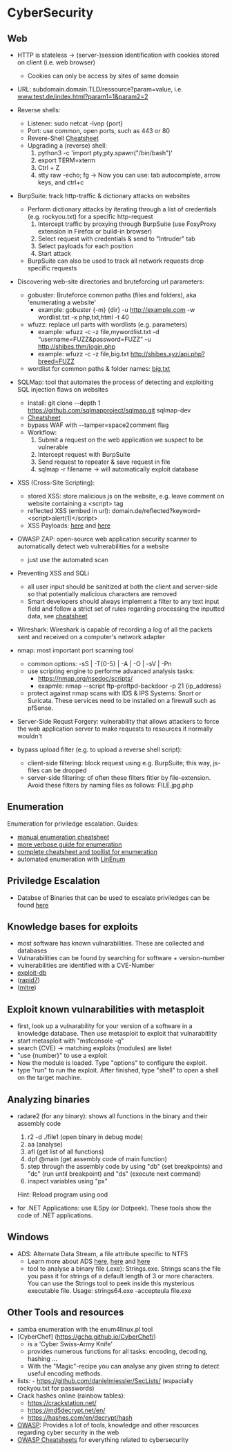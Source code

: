 # CyberSecurity

## Web
- HTTP is stateless &rarr; (server-)session identification with cookies stored on client (i.e. web browser)
    - Cookies can only be access by sites of same domain
- URL: subdomain.domain.TLD/ressource?param=value, i.e. www.test.de/index.html?param1=1&param2=2
- Reverse shells:
    - Listener: sudo netcat -lvnp {port}
    - Port: use common, open ports, such as 443 or 80
    - Revere-Shell [Cheatsheet](https://github.com/swisskyrepo/PayloadsAllTheThings/blob/master/Methodology%20and%20Resources/Reverse%20Shell%20Cheatsheet.md#bash-tcp)
    - Upgrading a (reverse) shell:
        1. python3 -c 'import pty;pty.spawn("/bin/bash")'
        2. export TERM=xterm
        3. Ctrl + Z
        4. stty raw -echo; fg
        &rarr; Now you can use: tab autocomplete, arrow keys, and ctrl+c

- BurpSuite: track http-traffic & dictionary attacks on websites
    - Perform dictionary attacks by iterating through a list of credentials (e.g. rockyou.txt) for a specific http-request
        1. Intercept traffic by proxying through BurpSuite (use FoxyProxy extension in Firefox or build-in browser)
        2. Select request with credentials & send to "Intruder" tab
        3. Select payloads for each position
        4. Start attack
    - BurpSuite can also be used to track all network requests drop specific requests
- Discovering web-site directories and bruteforcing url parameters:
    - gobuster: Bruteforce common paths (files and folders), aka 'enumerating a website'
        - example: gobuster {-m} {dir} -u http://example.com -w wordlist.txt -x php,txt,html -t 40
    - wfuzz: replace url parts with wordlists (e.g. parameters)
        - example: wfuzz -c -z file,mywordlist.txt -d “username=FUZZ&password=FUZZ” -u http://shibes.thm/login.php
        - example: wfuzz -c -z file,big.txt http://shibes.xyz/api.php?breed=FUZZ
    - wordlist for common paths & folder names: [big.txt](https://github.com/danielmiessler/SecLists/blob/master/Discovery/Web-Content/big.txt)
- SQLMap: tool that automates the process of detecting and exploiting SQL injection flaws on websites
    - Install: git clone --depth 1 <https://github.com/sqlmapproject/sqlmap.git> sqlmap-dev
    - [Cheatsheet](https://www.security-sleuth.com/sleuth-blog/2017/1/3/sqlmap-cheat-sheet)
    - bypass WAF with --tamper=space2comment flag
    - Workflow:
        1. Submit a request on the web application we suspect to be vulnerable
        2. Intercept request with BurpSuite
        3. Send request to repeater & save request in file
        4. sqlmap -r filename &rarr; will automatically exploit database
- XSS (Cross-Site Scripting):
    - stored XSS: store malicious js on the website, e.g. leave comment on website containing a \<script> tag 
    - reflected XSS (embed in url): domain.de/reflected?keyword=\<script>alert(1)\</script>
    - XSS Payloads: [here](https://github.com/swisskyrepo/PayloadsAllTheThings/tree/master/XSS%20Injection) and [here](https://github.com/payloadbox/xss-payload-list)
- OWASP ZAP: open-source web application security scanner to automatically detect web vulnerabilities for a website
    - just use the automated scan
- Preventing XSS and SQLi
    -  all user input should be sanitized at both the client and server-side so that potentially malicious characters are removed
    - Smart developers should always implement a filter to any text input field and follow a strict set of rules regarding processing the inputted data, see [cheatsheet](https://github.com/OWASP/CheatSheetSeries/blob/master/cheatsheets/Input_Validation_Cheat_Sheet.md)
- Wireshark: Wireshark is capable of recording a log of all the packets sent and received on a computer's network adapter
- nmap: most important port scanning tool
    - common options: -sS | -T{0-5} | -A | -O | -sV | -Pn
    - use scripting engine to performe advanced analysis tasks:
        - https://nmap.org/nsedoc/scripts/
        - exapmle: nmap --script ftp-proftpd-backdoor -p 21 {ip_address}
    - protect against nmap scans with IDS & IPS Systems: Snort or Suricata. These services need to be installed on a firewall such as pfSense.
- Server-Side Requst Forgery: vulnerability that allows attackers to force the web application server to make requests to resources it normally wouldn't
- bypass upload filter (e.g. to upload a reverse shell script):
    - client-side filtering: block request using e.g. BurpSuite; this way, js-files can be dropped
    - server-side filtering: of often these filters fitler by file-extension. Avoid these filters by naming files as follows: FILE.jpg.php

## Enumeration
Enumeration for priviledge escalation. Guides:
- [manual enumeration cheatsheet](https://blog.g0tmi1k.com/2011/08/basic-linux-privilege-escalation)
- [more verbose guide for enumeration](https://payatu.com/guide-linux-privilege-escalation)
- [complete cheatsheet and toollist for enumeration](https://github.com/swisskyrepo/PayloadsAllTheThings/blob/master/Methodology%20and%20Resources/Linux%20-%20Privilege%20Escalation.md#tools)
- automated enumeration with [LinEnum](https://raw.githubusercontent.com/rebootuser/LinEnum/master/LinEnum.sh)

## Priviledge Escalation
- Databse of Binaries that can be used to escalate priviledges can be found [here](https://gtfobins.github.io/)

## Knowledge bases for exploits
- most software has known vulnarabilities. These are collected and databases
- Vulnarabilities can be found by searching for software + version-number
- vulnerabilities are identified with a CVE-Number
- [exploit-db](https://www.exploit-db.com/)
- ([rapid7](https://www.rapid7.com/))
- ([mitre](https://cve.mitre.org/cve/))

## Exploit known vulnarabilities with metasploit
- first, look up a vulnarability for your version of a software in a knowledge database. Then use metasploit to exploit that vulnarabitlity
- start metasploit with "msfconsole -q"
- search {CVE} &rarr; matching exploits (modules) are listet
- "use {number}" to use a exploit
- Now the module is loaded. Type "options" to configure the exploit.
- type "run" to run the exploit. After finished, type "shell" to open a shell on the target machine.

## Analyzing binaries
- radare2 (for any binary): shows all functions in the binary and their assembly code
    1. r2 -d ./file1 (open binary in debug mode)
    2. aa (analyse)
    3. afl (get list of all functions)
    4. dpf @main (get assembly code of main function)
    5. step through the assembly code by using "db" (set breakpoints) and "dc" (run until breakpoint) and "ds" (execute next command)
    6. inspect variables using "px"
    
    Hint: Reload program using ood
- for .NET Applications: use ILSpy (or Dotpeek). These tools show the code of .NET applications.

## Windows
- ADS: Alternate Data Stream, a file attribute specific to NTFS
    - Learn more about ADS [here](https://blog.malwarebytes.com/101/2015/07/introduction-to-alternate-data-streams/), [here](https://blog.foldersecurityviewer.com/ntfs-alternate-data-streams-the-good-and-the-bad/) and [here](http://www.winfaq.de/faq_html/Content/tip1500/onlinefaq.php?h=tip1915.htm)
    - tool to analyse a binary file (.exe): Strings.exe. Strings scans the file you pass it for strings of a default length of 3 or more characters. You can use the Strings tool to peek inside this mysterious executable file. Usage: strings64.exe -accepteula file.exe


## Other Tools and resources
- samba enumeration with the enum4linux.pl tool
- [CyberChef] (https://gchq.github.io/CyberChef/)
    - is a 'Cyber Swiss-Army Knife'
    - provides numerous functions for all tasks: encoding, decoding, hashing ...
    - With the "Magic"-recipe you can analyse any given string to detect useful encoding methods.
- lists:
        -  https://github.com/danielmiessler/SecLists/ (espacially rockyou.txt for passwords)
- Crack hashes online (rainbow tables):
    - https://crackstation.net/ 
    - https://md5decrypt.net/en/ 
    - https://hashes.com/en/decrypt/hash 
- [OWASP](https://owasp.org/): Provides a lot of tools, knowledge and other resources regarding cyber security in the web
- [OWASP Cheatsheets](https://github.com/OWASP/CheatSheetSeries/tree/master/cheatsheets) for everything related to cybersecurity

